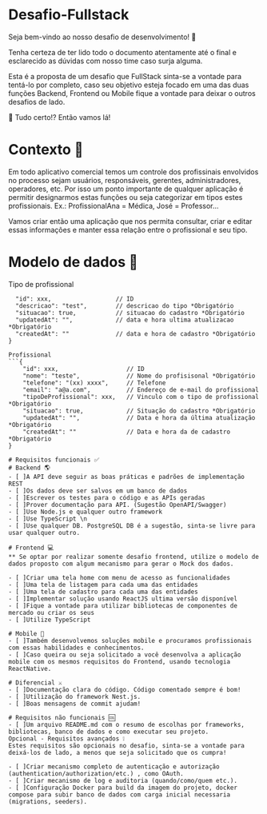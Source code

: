 # Desafio-Fullstack
Seja bem-vindo ao nosso desafio de desenvolvimento! 🙌

Tenha certeza de ter lido todo o documento atentamente até o final e esclarecido as dúvidas com nosso time caso surja alguma.

Esta é a proposta de um desafio que FullStack sinta-se a vontade para tentá-lo por completo, caso seu objetivo esteja focado em uma das duas funções Backend, Frontend ou Mobile fique a vontade para deixar o outros desafios de lado.

🚀 Tudo certo!? Então vamos lá!

# Contexto 🎲
Em todo aplicativo comercial temos um controle dos profissinais envolvidos no processo sejam usuários, responsáveis, gerentes, administradores, operadores, etc. Por isso um ponto importante de qualquer aplicação é permitir designarmos estas funções ou seja categorizar em tipos estes profissionais. Ex.: ProfissionalAna = Médica, José = Professor...

Vamos criar então uma aplicação que nos permita consultar, criar e editar essas informações e manter essa relação entre o profissional e seu tipo.

# Modelo de dados 📝
Tipo de profissional
```{
  "id": xxx,                  // ID 
  "descricao": "test",        // descricao do tipo *Obrigatório
  "situacao": true,           // situacao do cadastro *Obrigatório
  "updatedAt": "",            // data e hora ultima atualizacao *Obrigatório
  "createdAt": ""             // data e hora de cadastro *Obrigatório
}

Profissional
```{
    "id": xxx,                   // ID
    "nome": "teste",             // Nome do profisisonal *Obrigatório
    "telefone": "(xx) xxxx",     // Telefone
    "email": "a@a.com",          // Endereço de e-mail do profissional
    "tipoDeProfissional": xxx,   // Vinculo com o tipo de profissional *Obrigatório
    "situacao": true,            // Situação do cadastro *Obrigatório
    "updatedAt": "",             // Data e hora da última atualização *Obrigatório
    "createdAt": ""              // Data e hora da de cadastro *Obrigatório
}

# Requisitos funcionais ✅
# Backend 🌎
- [ ]A API deve seguir as boas práticas e padrões de implementação REST 
- [ ]Os dados deve ser salvos em um banco de dados
- [ ]Escrever os testes para o código e as APIs geradas 
- [ ]Prover documentação para API. (Sugestão OpenAPI/Swagger) 
- [ ]Use Node.js e qualquer outro framework 
- [ ]Use TypeScript \n
- [ ]Use qualquer DB. PostgreSQL DB é a sugestão, sinta-se livre para usar qualquer outro. 

# Frontend 💻
** Se optar por realizar somente desafio frontend, utilize o modelo de dados proposto com algum mecanismo para gerar o Mock dos dados.

- [ ]Criar uma tela home com menu de acesso as funcionalidades
- [ ]Uma tela de listagem para cada uma das entidades
- [ ]Uma tela de cadastro para cada uma das entidades
- [ ]Implementar solução usando ReactJS ultima versão disponível
- [ ]Fique a vontade para utilizar bibliotecas de componentes de mercado ou criar os seus
- [ ]Utilize TypeScript

# Mobile 📱
- [ ]Também desenvolvemos soluções mobile e procuramos profissionais com essas habilidades e conhecimentos.
- [ ]Caso queira ou seja solicitado a você desenvolva a aplicação mobile com os mesmos requisitos do Frontend, usando tecnologia ReactNative.

# Diferencial ⚔️
- [ ]Documentação clara do código. Código comentado sempre é bom!
- [ ]Utilização do framework Nest.js.
- [ ]Boas mensagens de commit ajudam!

# Requisitos não funcionais 🆒
- [ ]Um arquivo README.md com o resumo de escolhas por frameworks, bibliotecas, banco de dados e como executar seu projeto.
Opcional - Requisitos avançados ❕
Estes requisitos são opcionais no desafio, sinta-se a vontade para deixá-los de lado, a menos que seja solicitado que os cumpra!

- [ ]Criar mecanismo completo de autenticação e autorização (authentication/authorization/etc.) , como OAuth.
- [ ]Criar mecanismo de log e auditoria (quando/como/quem etc.).
- [ ]Configuração Docker para build da imagem do projeto, docker compose para subir banco de dados com carga inicial necessaria (migrations, seeders).


